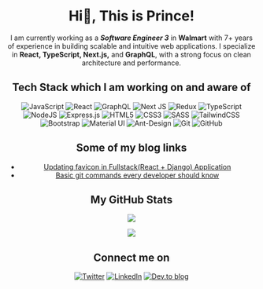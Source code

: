 <!--
**princekr96/princekr96** is a ✨ _special_ ✨ repository because its `README.md` (this file) appears on your GitHub profile.
Here are some ideas to get you started:
- 🔭 I’m currently working on ...
- 🌱 I’m currently learning ...
- 👯 I’m looking to collaborate on ...
- 🤔 I’m looking for help with ...
- 💬 Ask me about ...
- 📫 How to reach me: ...
- 😄 Pronouns: ...
- ⚡ Fun fact: ...
-->
<h1 align="center">Hi👋, This is Prince!</h1>

<p align="center">I am currently working as a <b><i>Software Engineer 3</i></b> in <b>Walmart</b> with 7+ years of experience in building scalable and intuitive web applications. I specialize in <b>React, TypeScript, Next.js,</b> and <b>GraphQL</b>, with a strong focus on clean architecture and performance.</p>

<h2 align="center">Tech Stack which I am working on and aware of</h2>
  <p align="center">
  <img alt="JavaScript" src="https://img.shields.io/badge/javascript-%23323330.svg?style=for-the-badge&logo=javascript&logoColor=%23F7DF1E"/>
  <img alt="React" src="https://img.shields.io/badge/react-%2320232a.svg?style=for-the-badge&logo=react&logoColor=%2361DAFB"/>
  <img alt="GraphQL" src="https://img.shields.io/badge/-GraphQL-E10098?style=for-the-badge&logo=graphql&logoColor=white"/>
  <img alt="Next JS" src="https://img.shields.io/badge/Next-black?style=for-the-badge&logo=next.js&logoColor=white"/>
  <img alt="Redux" src="https://img.shields.io/badge/redux-%23593d88.svg?style=for-the-badge&logo=redux&logoColor=white"/>
  <img alt="TypeScript" src="https://img.shields.io/badge/typescript-%23007ACC.svg?style=for-the-badge&logo=typescript&logoColor=white"/>
  <img alt="NodeJS" src="https://img.shields.io/badge/node.js-%2343853D.svg?style=for-the-badge&logo=node-dot-js&logoColor=white"/>
  <img alt="Express.js" src="https://img.shields.io/badge/express.js-%23404d59.svg?style=for-the-badge&logo=express&logoColor=%2361DAFB"/>
  <img alt="HTML5" src="https://img.shields.io/badge/html5-%23E34F26.svg?style=for-the-badge&logo=html5&logoColor=white"/>
  <img alt="CSS3" src="https://img.shields.io/badge/css3-%231572B6.svg?style=for-the-badge&logo=css3&logoColor=white"/>
  <img alt="SASS" src="https://img.shields.io/badge/SASS-hotpink.svg?style=for-the-badge&logo=SASS&logoColor=white"/>
  <img alt="TailwindCSS" src="https://img.shields.io/badge/tailwindcss-%2338B2AC.svg?style=for-the-badge&logo=tailwind-css&logoColor=white"/>
  <img alt="Bootstrap" src="https://img.shields.io/badge/bootstrap-%23563D7C.svg?style=for-the-badge&logo=bootstrap&logoColor=white"/>
  <img alt="Material UI" src="https://img.shields.io/badge/materialui-%230081CB.svg?style=for-the-badge&logo=material-ui&logoColor=white"/>
  <img alt="Ant-Design" src="https://img.shields.io/badge/-AntDesign-%230170FE?style=for-the-badge&logo=ant-design&logoColor=white"/>
  <img alt="Git" src="https://img.shields.io/badge/git-%23F05033.svg?style=for-the-badge&logo=git&logoColor=white"/>
  <img alt="GitHub" src="https://img.shields.io/badge/github-%23121011.svg?style=for-the-badge&logo=github&logoColor=white"/>
  </p>


<h2 align="center">Some of my blog links</h2>
<ul align="center" list-style-position="inside">
  <li><a href="https://blog.krprince.com/favicon-in-fullstack/">Updating favicon in Fullstack(React + Django) Application</a></li>
  <li><a href="https://dev.to/thekrprince/basic-git-commands-every-developer-should-know-1854">Basic git commands every developer should know</a></li>
</ul>


<h2 align="center">My GitHub Stats</h2>

<p align="center">
  <img src="https://github-readme-stats.vercel.app/api?username=thekrprince&show_icons=true&theme=transparent">
</p>

<p align="center">
  <img src="https://github-readme-stats.vercel.app/api/top-langs/?username=thekrprince&&langs_count=5&&theme=tokyonight">
</p>

<h2 align="center">Connect me on</h2>

<p align="center">
  <a href="https://twitter.com/thekrprince"><img alt="Twitter" src="https://img.shields.io/badge/X-%23000000.svg?style=for-the-badge&logo=X&logoColor=white" ></a>
  <a href="https://www.linkedin.com/in/thekrprince/"><img alt="LinkedIn" src="https://img.shields.io/badge/linkedin-%230077B5.svg?style=for-the-badge&logo=linkedin&logoColor=white"></a>
  <a href="https://dev.to/thekrprince"><img alt="Dev.to blog" src="https://img.shields.io/badge/dev.to-thekrprince?style=for-the-badge&logo=dev.to&logoColor=white" ></a>
</p>
